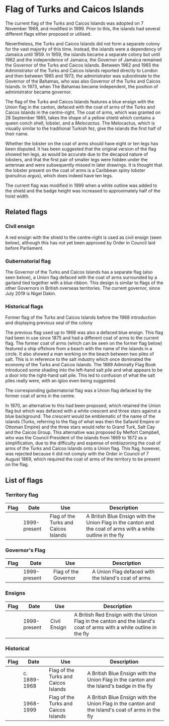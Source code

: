 # Flag of Turks and Caicos Islands

The current flag of the Turks and Caicos Islands was adopted on 7 November 1968, and modified in 1999. Prior to this, the islands had several different flags either proposed or utilised.

Nevertheless, the Turks and Caicos Islands did not form a separate colony for the vast majority of this time. Instead, the islands were a dependency of Jamaica until 1959. In 1959, the islands became a separate colony but until 1962 and the independence of Jamaica, the Governor of Jamaica remained the Governor of the Turks and Caicos Islands. Between 1962 and 1965 the Administrator of the Turks and Caicos Islands reported directly to London and then between 1965 and 1973, the administrator was subordinate to the Governor of the Bahamas, who was also Governor of the Turks and Caicos Islands. In 1973, when The Bahamas became independent, the position of administrator became governor.

The flag of the Turks and Caicos Islands features a blue ensign with the Union flag in the canton, defaced with the coat of arms of the Turks and Caicos Islands in the centre-right. The coat of arms, which was granted on 28 September 1965, takes the shape of a yellow shield which contains a queen conch shell, lobster, and a *Melocactus*. The Melocactus, which is visually similar to the traditional Turkish fez, give the islands the first half of their name.

Whether the lobster on the coat of arms should have eight or ten legs has been disputed. It has been suggested that the original version of the flag showed ten legs, as would be accurate due to the decapod nature of lobsters, and that the first pair of smaller legs were hidden under the antennae and were subsequently missed in later drawings. It is thought that the lobster present on the coat of arms is a Caribbean spiny lobster (*panulirus argus*), which does indeed have ten legs.

The current flag was modified in 1999 when a white outline was added to the shield and the badge height was increased to approximately half of the hoist width.

## Related flags

### Civil ensign

A red ensign with the shield to the centre-right is used as civil ensign (seen below), although this has not yet been approved by Order in Council laid before Parliament.

### Gubernatorial flag

The Governor of the Turks and Caicos Islands has a separate flag (also seen below), a Union flag defaced with the coat of arms surrounded by a garland tied together with a blue ribbon. This design is similar to flags of the other Governors in British overseas territories. The current governor, since July 2019 is Nigel Dakin.

### Historical flags

Former flag of the Turks and Caicos Islands before the 1968 introduction and displaying previous seal of the colony

The previous flag used up to 1968 was also a defaced blue ensign. This flag had been in use since 1875 and had a different coat of arms to the current flag. The former coat of arms (which can be seen on the former flag below) featured a ship offshore from a beach with the name of the islands in a circle. It also showed a man working on the beach between two piles of salt. This is in reference to the salt industry which once dominated the economy of the Turks and Caicos Islands. The 1889 Admiralty Flag Book introduced some shading into the left-hand salt pile and what appears to be a door into the right-hand salt pile. This led to confusion of what the salt piles really were, with an igloo even being suggested.

The corresponding gubernatorial flag was a Union flag defaced by the former coat of arms in the centre.

In 1870, an alternative to this had been proposed, which retained the Union flag but which was defaced with a white crescent and three stars against a blue background. The crescent would be emblematic of the name of the islands (Turks, referring to the flag of what was then the Safavid Empire or Ottoman Empire) and the three stars would refer to Grand Turk, Salt Cay and the Caicos Group. This alternative was proposed by Melfort Campbell, who was the Council President of the islands from 1869 to 1872 as a simplification, due to the difficulty and expense of emblazoning the coat of arms of the Turks and Caicos Islands onto a Union flag. This flag, however, was rejected because it did not comply with the Order in Council of 7 August 1869, which required the coat of arms of the territory to be present on the flag.

## List of flags

### Territory flag

| Flag | Date         | Use                                  | Description                                                                                                  |
| ---- | ------------ | ------------------------------------ | ------------------------------------------------------------------------------------------------------------ |
|      | 1999-present | Flag of the Turks and Caicos Islands | A British Blue Ensign with the Union Flag in the canton and the coat of arms with a white outline in the fly |

### Governor's Flag

| Flag | Date         | Use                  | Description                                         |
| ---- | ------------ | -------------------- | --------------------------------------------------- |
|      | 1999-present | Flag of the Governor | A Union Flag defaced with the Island's coat of arms |

### Ensigns

| Flag | Date         | Use          | Description                                                                                                          |
| ---- | ------------ | ------------ | -------------------------------------------------------------------------------------------------------------------- |
|      | 1999-present | Civil Ensign | A British Red Ensign with the Union Flag in the canton and the Island's coat of arms with a white outline in the fly |

### Historical

| Flag | Date         | Use                                  | Description                                                                                      |
| ---- | ------------ | ------------------------------------ | ------------------------------------------------------------------------------------------------ |
|      | c. 1889-1968 | Flag of the Turks and Caicos Islands | A British Blue Ensign with the Union Flag in the canton and the Island's badge in the fly        |
|      | 1968-1999    | Flag of the Turks and Caicos Islands | A British Blue Ensign with the Union Flag in the canton and the Island's coat of arms in the fly |
